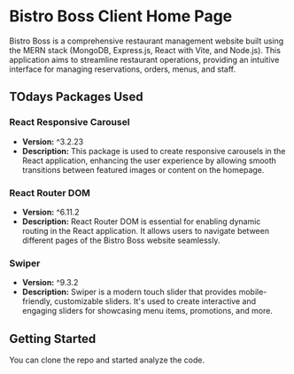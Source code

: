 # Bistro Boss Client Home Page

Bistro Boss is a comprehensive restaurant management website built using the MERN stack (MongoDB, Express.js, React with Vite, and Node.js). This application aims to streamline restaurant operations, providing an intuitive interface for managing reservations, orders, menus, and staff.

## TOdays Packages Used

### React Responsive Carousel
- **Version:** ^3.2.23
- **Description:** This package is used to create responsive carousels in the React application, enhancing the user experience by allowing smooth transitions between featured images or content on the homepage.

### React Router DOM
- **Version:** ^6.11.2
- **Description:** React Router DOM is essential for enabling dynamic routing in the React application. It allows users to navigate between different pages of the Bistro Boss website seamlessly.

### Swiper
- **Version:** ^9.3.2
- **Description:** Swiper is a modern touch slider that provides mobile-friendly, customizable sliders. It's used to create interactive and engaging sliders for showcasing menu items, promotions, and more.

## Getting Started

You can clone the repo and started analyze the code.


